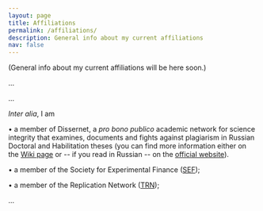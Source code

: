 ```yaml
---
layout: page
title: Affiliations
permalink: /affiliations/
description: General info about my current affiliations
nav: false
---
```


(General info about my current affiliations will be here soon.)

...


...


<i>Inter alia</i>, I am 

&#x2022; a member of Dissernet, a <i>pro bono publico</i> academic network for science integrity that examines, documents and fights against plagiarism in Russian Doctoral and Habilitation theses (you can find more information either on the [Wiki page](https://en.wikipedia.org/wiki/Dissernet) or -- if you read in Russian -- on the [official website](https://www.dissernet.org/)).

&#x2022; a member of the Society for Experimental Finance ([SEF](https://www.experimentalfinance.org/));

&#x2022; a member of the Replication Network ([TRN](https://replicationnetwork.com/));


...
